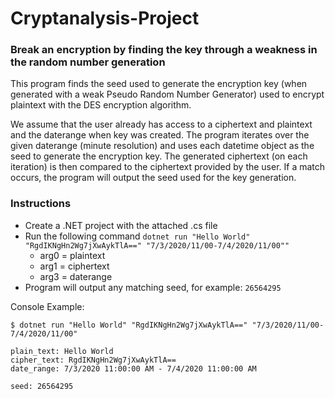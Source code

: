 # Cryptanalysis-Project
### Break an encryption by finding the key through a weakness in the random number generation
 
This program finds the seed used to generate the encryption key (when generated with a weak Pseudo Random Number Generator) used to encrypt plaintext with the DES encryption algorithm. 

We assume that the user already has access to a ciphertext and plaintext and the daterange when key was created. The program iterates over the given daterange (minute resolution) and uses each datetime object as the seed to generate the encryption key. The generated ciphertext (on each iteration) is then compared to the ciphertext provided by the user. If a match occurs, the program will output the seed used for the key generation. 

### Instructions
* Create a .NET project with the attached .cs file
* Run the following command ```dotnet run "Hello World" "RgdIKNgHn2Wg7jXwAykTlA==" "7/3/2020/11/00-7/4/2020/11/00""```
  * arg0 = plaintext
  * arg1 = ciphertext
  * arg3 = daterange
* Program will output any matching seed, for example: ```26564295```

Console Example:
```
$ dotnet run "Hello World" "RgdIKNgHn2Wg7jXwAykTlA==" "7/3/2020/11/00-7/4/2020/11/00"

plain_text: Hello World
cipher_text: RgdIKNgHn2Wg7jXwAykTlA==
date_range: 7/3/2020 11:00:00 AM - 7/4/2020 11:00:00 AM

seed: 26564295
```
